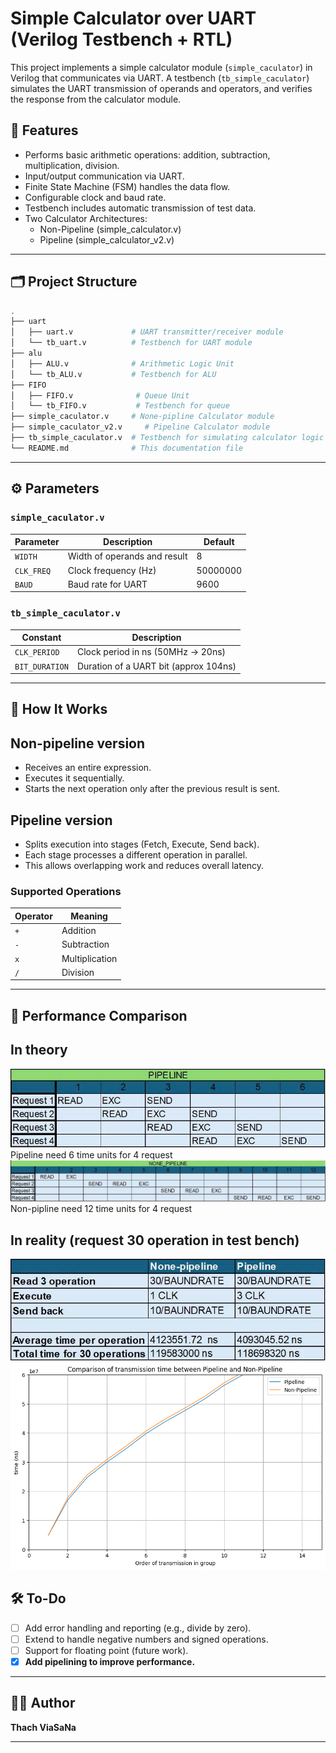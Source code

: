 # Simple Calculator over UART (Verilog Testbench + RTL)

This project implements a simple calculator module (`simple_caculator`) in Verilog that communicates via UART. A testbench (`tb_simple_caculator`) simulates the UART transmission of operands and operators, and verifies the response from the calculator module.

## 🧮 Features

- Performs basic arithmetic operations: addition, subtraction, multiplication, division.
- Input/output communication via UART.
- Finite State Machine (FSM) handles the data flow.
- Configurable clock and baud rate.
- Testbench includes automatic transmission of test data.
- Two Calculator Architectures:
  - Non-Pipeline (simple_calculator.v)
  - Pipeline (simple_calculator_v2.v)

---

## 🗂️ Project Structure

```bash
.
├── uart
│   ├── uart.v             # UART transmitter/receiver module
│   └── tb_uart.v          # Testbench for UART module
├── alu
│   ├── ALU.v              # Arithmetic Logic Unit
│   └── tb_ALU.v           # Testbench for ALU
├── FIFO
│   ├── FIFO.v              # Queue Unit
│   └── tb_FIFO.v           # Testbench for queue
├── simple_caculator.v     # None-pipline Calculator module 
├── simple_caculator_v2.v     # Pipeline Calculator module
├── tb_simple_caculator.v  # Testbench for simulating calculator logic
└── README.md              # This documentation file
```

---

## ⚙️ Parameters

### `simple_caculator.v`
| Parameter     | Description                     | Default         |
|---------------|----------------------------------|-----------------|
| `WIDTH`       | Width of operands and result     | 8               |
| `CLK_FREQ`    | Clock frequency (Hz)             | 50000000        |
| `BAUD`        | Baud rate for UART               | 9600            |

### `tb_simple_caculator.v`
| Constant         | Description                            |
|------------------|----------------------------------------|
| `CLK_PERIOD`     | Clock period in ns (50MHz → 20ns)     |
| `BIT_DURATION`   | Duration of a UART bit (approx 104ns)  |

---

## 🔧 How It Works

## Non-pipeline version
- Receives an entire expression.
- Executes it sequentially.
- Starts the next operation only after the previous result is sent.
## Pipeline version
- Splits execution into stages (Fetch, Execute, Send back).
- Each stage processes a different operation in parallel.
- This allows overlapping work and reduces overall latency.


### Supported Operations
| Operator | Meaning         |
|----------|------------------|
| `+`      | Addition         |
| `-`      | Subtraction      |
| `x`      | Multiplication   |
| `/`      | Division         |

---


## 🚀 Performance Comparison
## In theory
![Pipeline timing diagram](pipeline_timing.png)
Pipeline need 6 time units for 4 request
![Non-ipeline timing diagram](non_pipeline_timing.png)
Non-pipline need 12 time units for 4 request
## In reality (request 30 operation in test bench)
![Pipeline performance comparison table in test](performance.png)
![Difference in respone time of 2 modules](chart.png)




## 🛠️ To-Do

- [ ] Add error handling and reporting (e.g., divide by zero).
- [ ] Extend to handle negative numbers and signed operations.
- [ ] Support for floating point (future work).
- [x] **Add pipelining to improve performance.**

---

## 🧑‍💻 Author

**Thach ViaSaNa**

---
